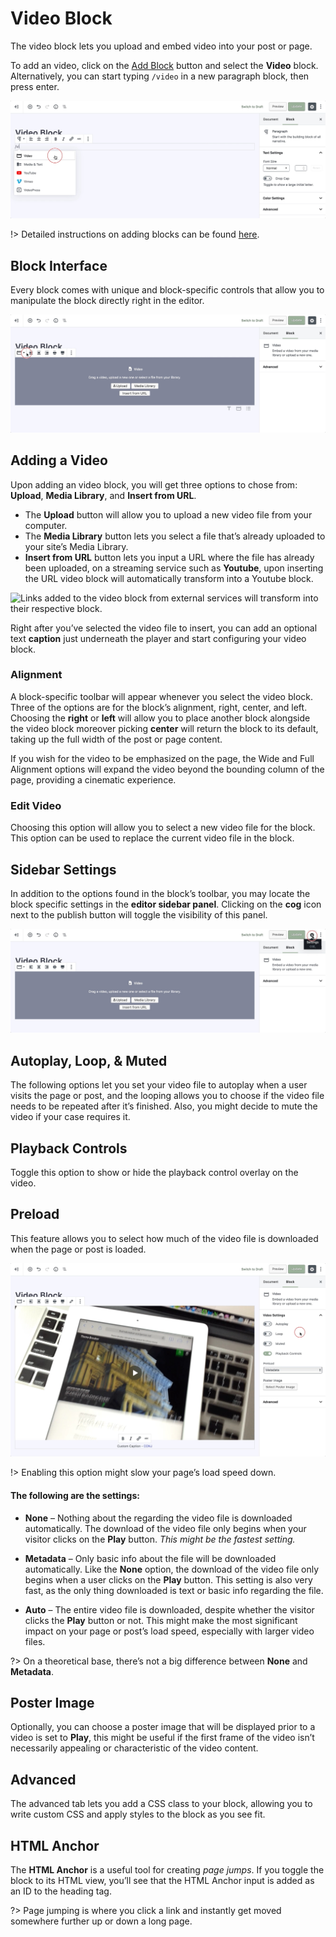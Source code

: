 # Video Block

The video block lets you upload and embed video into your post or page.

To add an video, click on the [Add Block](adding-block) button and select the **Video** block. Alternatively, you can start typing `/video` in a new paragraph block, then press enter.

![Use the slash command /video to add a video block](img/add-video-block.jpg)

!> Detailed instructions on adding blocks can be found [here](adding-block).

## Block Interface

Every block comes with unique and block-specific controls that allow you to manipulate the block directly right in the editor. 

![The video block toolbar supports alignment, wide, and full width](img/video-block-toolbar.jpg)

## Adding a Video

Upon adding an video block, you will get three options to chose from: **Upload**, **Media Library**, and **Insert from URL**.

* The **Upload** button will allow you to upload a new video file from your computer. 
* The **Media Library** button lets you select a file that’s already uploaded to your site’s Media Library. 
* **Insert from URL** button lets you input a URL where the file has already been uploaded, on a streaming service such as **Youtube**, upon inserting the URL video block will automatically transform into a Youtube block.

![Links added to the video block from external services will transform into their respective block.](img/embed-youtube-video-block.gif)

Right after you’ve selected the video file to insert, you can add an optional text **caption** just underneath the player and start configuring your video block.

### Alignment

A block-specific toolbar will appear whenever you select the video block. Three of the options are for the block’s alignment, right, center, and left. Choosing the **right** or **left** will allow you to place another block alongside the video block moreover picking **center** will return the block to its default, taking up the full width of the post or page content.

If you wish for the video to be emphasized on the page, the Wide and Full Alignment options will expand the video beyond the bounding column of the page, providing a cinematic experience.

### Edit Video

Choosing this option will allow you to select a new video file for the block. This option can be used to replace the current video file in the block.

## Sidebar Settings

In addition to the options found in the block’s toolbar, you may locate the block specific settings in the **editor sidebar panel**. Clicking on the **cog** icon next to the publish button will toggle the visibility of this panel.

![The block settings can be found in the sidebar](img/sidebar-settings-video-block.jpg)

## Autoplay, Loop, & Muted

The following options let you set your video file to autoplay when a user visits the page or post, and the looping allows you to choose if the video file needs to be repeated after it’s finished. Also, you might decide to mute the video if your case requires it.

## Playback Controls

Toggle this option to show or hide the playback control overlay on the video.

## Preload

This feature allows you to select how much of the video file is downloaded when the page or post is loaded.

![The block settings include Autoplay, Loop, Muted, Playback Controls, Preload, and a Poster Image](img/video-block-loop-autoplay-settings.jpg)

!> Enabling this option might slow your page’s load speed down.

#### The following are the settings:

* **None** – Nothing about the regarding the video file is downloaded automatically. The download of the video file only begins when your visitor clicks on the **Play** button. *This might be the fastest setting.*

* **Metadata** – Only basic info about the file will be downloaded automatically. Like the **None** option, the download of the video file only begins when a user clicks on the **Play** button. This setting is also very fast, as the only thing downloaded is text or basic info regarding the file. 

* **Auto** – The entire video file is downloaded, despite whether the visitor clicks the **Play** button or not. This might make the most significant impact on your page or post’s load speed, especially with larger video files.

?> On a theoretical base, there’s not a big difference between **None** and **Metadata**.

## Poster Image

Optionally, you can choose a poster image that will be displayed prior to a video is set to **Play**, this might be useful if the first frame of the video isn’t necessarily appealing or characteristic of the video content.

## Advanced

The advanced tab lets you add a CSS class to your block, allowing you to write custom CSS and apply styles to the block as you see fit.

## HTML Anchor

The **HTML Anchor** is a useful tool for creating *page jumps*. If you toggle the block to its HTML view, you’ll see that the HTML Anchor input is added as an ID to the heading tag.

?> Page jumping is where you click a link and instantly get moved somewhere further up or down a long page.
